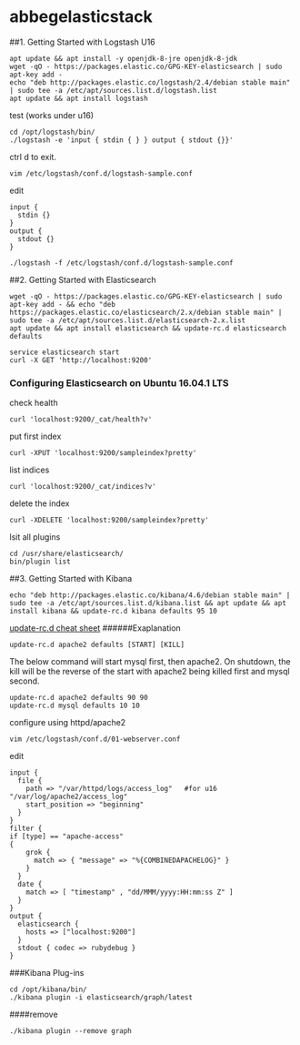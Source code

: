 # abbegelasticstack
##1. Getting Started with Logstash
U16
```
apt update && apt install -y openjdk-8-jre openjdk-8-jdk
wget -qO - https://packages.elastic.co/GPG-KEY-elasticsearch | sudo apt-key add -
echo "deb http://packages.elastic.co/logstash/2.4/debian stable main" | sudo tee -a /etc/apt/sources.list.d/logstash.list
apt update && apt install logstash
```

test (works under u16)
```
cd /opt/logstash/bin/
./logstash -e 'input { stdin { } } output { stdout {}}'
```
ctrl d to exit.
```
vim /etc/logstash/conf.d/logstash-sample.conf
```
edit
```
input {
  stdin {}
}
output {
  stdout {}
}
```
```
./logstash -f /etc/logstash/conf.d/logstash-sample.conf
```


##2. Getting Started with Elasticsearch
```
wget -qO - https://packages.elastic.co/GPG-KEY-elasticsearch | sudo apt-key add - && echo "deb https://packages.elastic.co/elasticsearch/2.x/debian stable main" | sudo tee -a /etc/apt/sources.list.d/elasticsearch-2.x.list
apt update && apt install elasticsearch && update-rc.d elasticsearch defaults
```

```
service elasticsearch start
curl -X GET 'http://localhost:9200'
```

### Configuring Elasticsearch on Ubuntu 16.04.1 LTS
check health
```
curl 'localhost:9200/_cat/health?v'
```

put first index
```
curl -XPUT 'localhost:9200/sampleindex?pretty'
```
list indices
```
curl 'localhost:9200/_cat/indices?v'
```
delete the index
```
curl -XDELETE 'localhost:9200/sampleindex?pretty'
```
lsit all plugins
```
cd /usr/share/elasticsearch/
bin/plugin list
```



##3. Getting Started with Kibana
```
echo "deb http://packages.elastic.co/kibana/4.6/debian stable main" | sudo tee -a /etc/apt/sources.list.d/kibana.list && apt update && apt install kibana && update-rc.d kibana defaults 95 10
```
[update-rc.d cheat sheet](https://www.jamescoyle.net/cheat-sheets/791-update-rc-d-cheat-sheet)
######Exaplanation
```
update-rc.d apache2 defaults [START] [KILL]
```
The below command will start mysql first, then apache2. On shutdown, the kill will be the reverse of the start with apache2 being killed first and mysql second.
```
update-rc.d apache2 defaults 90 90
update-rc.d mysql defaults 10 10
```


configure using httpd/apache2
```
vim /etc/logstash/conf.d/01-webserver.conf
```
edit
```
input {
  file {
    path => "/var/httpd/logs/access_log"   #for u16 "/var/log/apache2/access_log"
    start_position => "beginning"
  }
}
filter {
if [type] == "apache-access"
{
    grok {
      match => { "message" => "%{COMBINEDAPACHELOG}" }
    }
  }
  date {
    match => [ "timestamp" , "dd/MMM/yyyy:HH:mm:ss Z" ]
  }
}
output {
  elasticsearch {
    hosts => ["localhost:9200"]
  }
  stdout { codec => rubydebug }
}
```
###Kibana Plug-ins
```
cd /opt/kibana/bin/
./kibana plugin -i elasticsearch/graph/latest
```
####remove
```
./kibana plugin --remove graph
```
